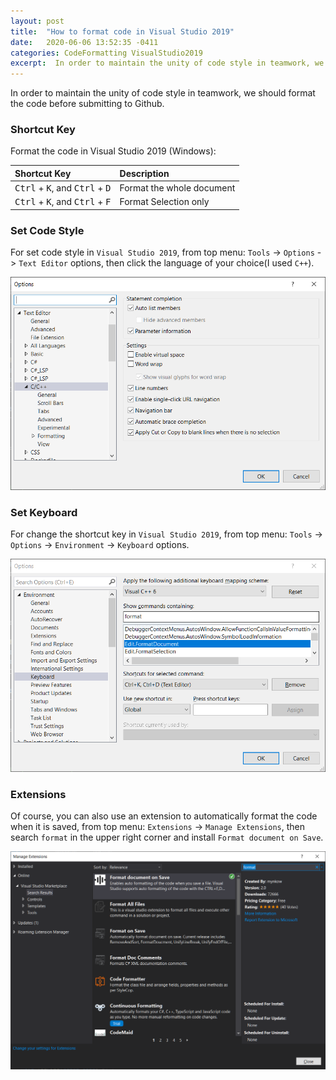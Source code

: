 ```yaml
---
layout: post
title:  "How to format code in Visual Studio 2019"
date:   2020-06-06 13:52:35 -0411
categories: CodeFormatting VisualStudio2019
excerpt:  In order to maintain the unity of code style in teamwork, we should format the code before submitting to Github....... 
---
```


In order to maintain the unity of code style in teamwork, we should format the code before submitting to Github.

### Shortcut Key

Format the code in Visual Studio 2019 (Windows):

|Shortcut Key|Description|
|:---|:---|
|<kbd>Ctrl</kbd> + <kbd>K</kbd>, and <kbd>Ctrl</kbd> + <kbd>D</kbd>|Format the whole document|
|<kbd>Ctrl</kbd> + <kbd>K</kbd>, and <kbd>Ctrl</kbd> + <kbd>F</kbd>|Format Selection only|

### Set Code Style

For set code style in `Visual Studio 2019`, from top menu: `Tools` -> `Options` -> `Text Editor` options, then click the language of your choice(I used `C++`).

![Text Editor](../imgs/202006/texteditor.png)

### Set Keyboard

For change the shortcut key in `Visual Studio 2019`, from top menu: `Tools` -> `Options` -> `Environment` -> `Keyboard` options.

![Keyboard](../imgs/202006/keyboard.png)

### Extensions

Of course, you can also use an extension to automatically format the code when it is saved, from top menu: `Extensions` -> `Manage Extensions`, then search `format` in the upper right corner and install `Format document on Save`.

![Extension](../imgs/202006/extension.png)

